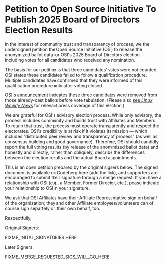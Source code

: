 Petition to Open Source Initiative To Publish 2025 Board of Directors Election Results
======================================================================================

in the interest of community trust and transparency of process, we the
undersigned petition the Open Source Initiative (OSI) to release the
anonymized ballot data for OSI's 2025 Board of Directors election —
including votes for all candidates who received any nomination.

The basis for our petition is that three candidates’ votes were not counted.
OSI states these candidates failed to follow a qualification procedure.
Multiple candidates have confirmed that they were informed of this
qualification procedure only after voting closed.

[OSI's announcement](https://opensource.org/blog/announcing-the-new-directors-of-osi-board)
indicates these three candidates were removed from those already-cast ballots
before vote tabulation. (Please also
[see *Linux Weekly News*](https://lwn.net/SubscriberLink/1014603/ac0cfc0a74755501/) for
relevant press coverage of this election.)

We are grateful for OSI's advisory election process. While only advisory,
the process includes community and builds trust with Affiliates and
Members. To retain that trust, the process must operate transparently and
respect the electorates. OSI's credibility is at risk if it violates its
mission — which includes “distributed peer review and transparency of
process” (as well as consensus building and good governance). Therefore, OSI
should candidly report the full voting results (by release of the anonymized
ballot data) and honestly and directly, rather than obliquely, describe the
differences between the election results and the actual Board appointments.

This is an open petition prepared by the original signers below.  The signed
document is available on Codeberg here (add the link), and supporters are
encouraged to submit their signature through a merge request. If you have a
relationship with OSI (e.g., a Member, Former Director, etc.), pease indicate
your relationship to OSI in your signature.

We ask that OSI Affiliates have their Affiliate Representative sign on behalf
of the organization; they and other Affiliate employees/volunteers can of
course sign separtely on their own behalf, too.

Respectfully,

Original Signers:

FIXME_INITAL_SIGNATORIES HERE

Later Signers:

FIXME_MERGE_REQUESTED_SIGS_WILL_GO_HERE
